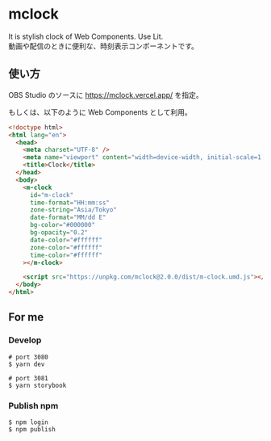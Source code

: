 # mclock

It is stylish clock of Web Components. Use Lit.  
動画や配信のときに便利な、時刻表示コンポーネントです。

## 使い方

OBS Studio のソースに https://mclock.vercel.app/ を指定。

もしくは、以下のように Web Components として利用。

```html
<!doctype html>
<html lang="en">
  <head>
    <meta charset="UTF-8" />
    <meta name="viewport" content="width=device-width, initial-scale=1.0" />
    <title>Clock</title>
  </head>
  <body>
    <m-clock
      id="m-clock"
      time-format="HH:mm:ss"
      zone-string="Asia/Tokyo"
      date-format="MM/dd E"
      bg-color="#000000"
      bg-opacity="0.2"
      date-color="#ffffff"
      zone-color="#ffffff"
      time-color="#ffffff"
    ></m-clock>

    <script src="https://unpkg.com/mclock@2.0.0/dist/m-clock.umd.js"></script>
  </body>
</html>
```

## For me

### Develop

```shellsession
# port 3080
$ yarn dev
```

```shellsession
# port 3081
$ yarn storybook
```

### Publish npm

```shellsession
$ npm login
$ npm publish
```
